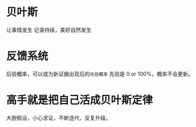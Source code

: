 # 贝叶斯

让事情发生
记录持续，美好自然发生

# 反馈系统

后验概率，可以成为新证据出现后的`先验概率`
先验是 0 or 100%，概率不会更新。

# 高手就是把自己活成贝叶斯定律

大胆假设，小心求证，不断迭代，反复升级。

